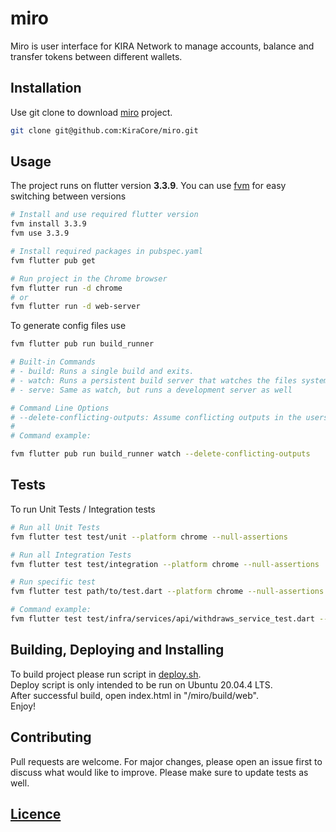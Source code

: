 # miro
Miro is user interface for KIRA Network to manage accounts, balance and transfer tokens between different wallets.

## Installation
Use git clone to download [miro](https://github.com/KiraCore/miro) project.
```bash
git clone git@github.com:KiraCore/miro.git
```

## Usage
The project runs on flutter version **3.3.9**. You can use [fvm](https://fvm.app/docs/getting_started/installation) 
for easy switching between versions
```bash
# Install and use required flutter version
fvm install 3.3.9
fvm use 3.3.9

# Install required packages in pubspec.yaml
fvm flutter pub get

# Run project in the Chrome browser
fvm flutter run -d chrome
# or
fvm flutter run -d web-server
```

To generate config files use
```bash
fvm flutter pub run build_runner
```
```bash
# Built-in Commands 
# - build: Runs a single build and exits.
# - watch: Runs a persistent build server that watches the files system for edits and does rebuilds as necessary
# - serve: Same as watch, but runs a development server as well

# Command Line Options
# --delete-conflicting-outputs: Assume conflicting outputs in the users package are from previous builds, and skip the user prompt that would usually be provided.
# 
# Command example:

fvm flutter pub run build_runner watch --delete-conflicting-outputs
```

## Tests
To run Unit Tests / Integration tests
```bash
# Run all Unit Tests
fvm flutter test test/unit --platform chrome --null-assertions

# Run all Integration Tests
fvm flutter test test/integration --platform chrome --null-assertions

# Run specific test
fvm flutter test path/to/test.dart --platform chrome --null-assertions

# Command example:
fvm flutter test test/infra/services/api/withdraws_service_test.dart --platform chrome --null-assertions
```

## Building, Deploying and Installing
To build project please run script in [deploy.sh](https://github.com/KiraCore/miro/deploy.sh). \
Deploy script is only intended to be run on Ubuntu 20.04.4 LTS.\
After successful build, open index.html in "/miro/build/web".\
Enjoy! 

## Contributing
Pull requests are welcome. For major changes, please open an issue first to discuss what would like to improve. Please 
make sure to update tests as well.

## [Licence](./LICENSE.md)